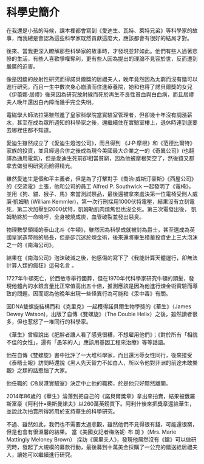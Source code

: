 # 科學史簡介

在我還是小孩的時候，課本裡都會寫到《愛迪生、瓦特、萊特兄弟》等科學家的故事，而我總是會認為這些科學家既然貢獻這麼大，應該都會有很好的結局才對。

後來、當我更深入瞭解那些科學家的故事時，才發現並非如此。他們有些人過著悲慘的生活，有些人喜歡爭權奪利，更有些人因為提出的理論不見容於世，反而遭到嚴厲的迫害。

像是因鐳的放射性研究而得諾貝爾獎的居禮夫人，晚年竟然因為太窮而沒有鐳可以進行研究，而且一生中數次身心崩潰而住進療養院，她和也得了諾貝爾獎的女兒《伊蕾娜‧居禮》後來因為研究放射線而死於再生不良性貧血與白血病，而且居禮夫人晚年還因白內障而幾乎完全失明。

電磁學大師法拉第雖然進了皇家科學院當實驗室管理者，但卻幾十年沒有調漲薪水，甚至在成為眾所週知的科學家之後，還繼續住在實驗室樓上，退休時連到底要去哪裡住都不知道。

愛迪生雖然成立了《愛迪生燈泡公司》，而且得到 《J·P·摩根》和《范德比爾特》家族的投資，並且經過合併之後成為現今美國最大企業之一的《奇異公司》(也翻譯為通用電氣)，但是愛迪生死前卻相當貧窮，因為他被摩根架空了，然後錢又都拿去做發明研究而賠得精光。

雖然愛迪生是個和平主義者，但是為了打擊對手《喬治·威斯汀豪斯》《西屋公司》的《交流電》主張，他和公司的員工 Alfred P. Southwick 一起發明了《電椅》，並用《狗、貓、猴子、馬》來當測試祭品，最後還被拿來處決第一位電椅受刑人威廉·凱姆勒 (William Kemmler)，第一次行刑採用1000伏特電壓，結果沒有立刻電死，第二次加壓到2000伏特，凱姆勒肌肉燒焦但也沒全死。第三次電發出後， 凱姆勒終於一命嗚呼，全身被燒成炭，血管破裂並發出惡臭。

物理數學領域的泰山北斗《牛頓》，雖然因為科學成就被封為爵士，甚至還成為英國皇家造幣局的局長，但是卻沉迷於煉金術，後來還將畢生積蓄投資史上三大泡沫之一的《南海公司》。

結果在《南海公司》泡沫破滅之後，他感傷的寫下了《我能計算天體運行，卻無法計算人類的瘋狂》這句名言 。

1727年牛頓死亡，於西敏寺舉行國葬，但在1970年代科學家研究牛頓的頭髮，發現他體內的水銀含量比正常值高出五十倍，推測應該是因為他進行煉金術實驗而導致的問題，因而認為他晚年出現一些怪異行為可能和《汞中毒》有關。

因DNA雙螺旋結構而和《克里克》一起穫得諾貝爾生物學獎的《華生》（James Dewey Watson)，出版了自傳《雙螺旋》（The Double Helix）之後，雖然讀者很多，但也惹怒了一堆同行的科學家。

《華生》曾經說出《肥胖者讓人看了感覺很糟，不想雇用他們》；《對於所有「相貌不佳的女性」，還有「愚笨的人」應該用基因工程來治療》等等話語。

他在自傳《雙螺旋》書中批評了一大堆科學家，而且還污辱女性同行，後來接受《泰晤士報》訪問時還說《黑人先天智力不如白人，所以令他對非洲的前途未敢樂觀》之類的話惹惱了大家。

他任職的《冷泉港實驗室》決定中止他的職務，於是他只好黯然離開。

2014年86歲的《華生》淪落到把自己的《諾貝爾獎章》拿出來拍賣，結果被俄羅斯富豪《阿利什•奧斯曼諾夫》以260萬英鎊買下。阿利什後來把獎章還給華生，並說此次拍賣所得將用於支持華生的科學研究。

不過、雖然如此，我們也不需要太過悲觀，雖然他們不見得很有錢，可能還很窮，但是也會有很溫馨的結果。
當《美國女記者梅洛妮‧ 布 朗 》（Mrs. Marie Mattingly Meloney Brown） 採訪《居里夫人》，發現他居然沒有《鐳》可以做研究時，發起了大規模的募款行動，最後募到十萬美金採購了一公克的鐳送給居禮夫人，讓她可以繼續進行研究。

